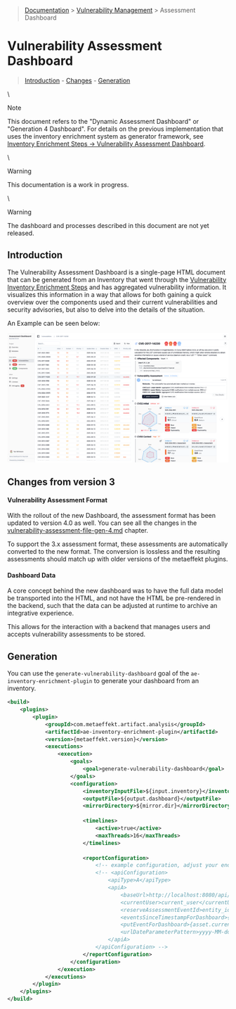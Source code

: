 > [Documentation](../../README.md) >
> [Vulnerability Management](../vulnerability-management.md) >
> Assessment Dashboard

# Vulnerability Assessment Dashboard

> [Introduction](#introduction) -
> [Changes](#changes-from-version-3) -
> [Generation](#generation)

\

> [!NOTE]
> This document refers to the "Dynamic Assessment Dashboard" or "Generation 4 Dashboard".
> For details on the previous implementation that uses the inventory enrichment system as generator framework, see
> [Inventory Enrichment Steps → Vulnerability Assessment Dashboard](inventory-enrichment-steps.md#vulnerability-assessment-dashboard).

\

> [!WARNING]
> This documentation is a work in progress.

\

> [!WARNING]
> The dashboard and processes described in this document are not yet released.

## Introduction

The Vulnerability Assessment Dashboard is a single-page HTML document that can be generated from an Inventory that went
through the [Vulnerability Inventory Enrichment Steps](inventory-enrichment-steps.md) and has aggregated vulnerability
information.
It visualizes this information in a way that allows for both gaining a quick overview over the components used and their
current vulnerabilities and security advisories, but also to delve into the details of the situation.

An Example can be seen below:

![dashboard-demo-vulnerabilities-page.png](img/dashboard-demo-vulnerabilities-page.png)

## Changes from version 3

#### Vulnerability Assessment Format

With the rollout of the new Dashboard, the assessment format has been updated to version 4.0 as well.
You can see all the changes in the
[vulnerability-assessment-file-gen-4.md](../other-topics/assessment/vulnerability-assessment-file-gen-4.md)
chapter.

To support the 3.x assessment format, these assessments are automatically converted to the new format.
The conversion is lossless and the resulting assessments should match up with older versions of the metaeffekt plugins.

#### Dashboard Data

A core concept behind the new dashboard was to have the full data model be transported into the HTML, and not have the
HTML be pre-rendered in the backend, such that the data can be adjusted at runtime to archive an integrative experience.

This allows for the interaction with a backend that manages users and accepts vulnerability assessments to be stored.

## Generation

You can use the `generate-vulnerability-dashboard` goal of the `ae-inventory-enrichment-plugin` to generate your
dashboard from an inventory.

<!-- @formatter:off -->
```xml
<build>
    <plugins>
        <plugin>
            <groupId>com.metaeffekt.artifact.analysis</groupId>
            <artifactId>ae-inventory-enrichment-plugin</artifactId>
            <version>{metaeffekt.version}</version>
            <executions>
                <execution>
                    <goals>
                        <goal>generate-vulnerability-dashboard</goal>
                    </goals>
                    <configuration>
                        <inventoryInputFile>${input.inventory}</inventoryInputFile>
                        <outputFile>${output.dashboard}</outputFile>
                        <mirrorDirectory>${mirror.dir}</mirrorDirectory>

                        <timelines>
                            <active>true</active>
                            <maxThreads>16</maxThreads>
                        </timelines>

                        <reportConfiguration>
                            <!-- example configuration, adjust your endpoints -->
                            <!-- <apiConfiguration>
                                <apiType>A</apiType>
                                <apiA>
                                    <baseUrl>http://localhost:8080/api/v2</baseUrl>
                                    <currentUser>current_user</currentUser>
                                    <reserveAssessmentEventId>entity_id/assessment_event</reserveAssessmentEventId>
                                    <eventsSinceTimestampForDashboard>{asset.current.Asset Id}/assessment_event/{since_time}/{asset.current.Version}</eventsSinceTimestampForDashboard>
                                    <putEventForDashboard>{asset.current.Asset Id}/assessment_event/{creation_time}/{asset.current.Version}</putEventForDashboard>
                                    <urlDateParameterPattern>yyyy-MM-dd'T'HH_mm'Z'</urlDateParameterPattern>
                                </apiA>
                            </apiConfiguration> -->
                        </reportConfiguration>
                    </configuration>
                </execution>
            </executions>
        </plugin>
    </plugins>
</build>
```
<!-- @formatter:on -->

